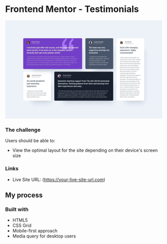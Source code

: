 # Frontend Mentor - Testimonials

![](design/desktop-design.jpg)

### The challenge

Users should be able to:

- View the optimal layout for the site depending on their device's screen size

### Links

- Live Site URL: (https://your-live-site-url.com)

## My process

### Built with

- HTML5
- CSS Grid
- Mobile-first approach
- Media query for desktop users
